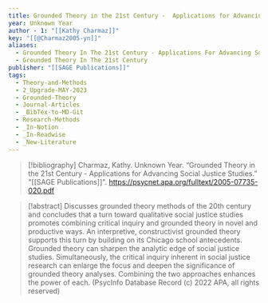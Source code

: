 ```yaml
---
title: Grounded Theory in the 21st Century -  Applications for Advancing Social Justice Studies
year: Unknown Year
author - 1: "[[Kathy Charmaz]]"
key: "[[@Charmaz2005-yn]]"
aliases:
  - Grounded Theory In The 21st Century - Applications For Advancing Social Justice Studies
  - Grounded Theory In The 21st Century
publisher: "[[SAGE Publications]]"
tags:
  - Theory-and-Methods
  - 2_Upgrade-MAY-2023
  - Grounded-Theory
  - Journal-Articles
  - _BibTex-to-MD-Git
  - Research-Methods
  - _In-Notion
  - _In-Readwise
  - _New-Literature
---
```


> [!bibliography]
> Charmaz, Kathy. Unknown Year. “Grounded Theory in the 21st Century -  Applications for Advancing Social Justice Studies.” "[[SAGE Publications]]". https://psycnet.apa.org/fulltext/2005-07735-020.pdf

> [!abstract]
> Discusses grounded theory methods of the 20th century and concludes that a turn toward qualitative social justice studies promotes combining critical inquiry and grounded theory in novel and productive ways. An interpretive, constructivist grounded theory supports this turn by building on its Chicago school antecedents. Grounded theory can sharpen the analytic edge of social justice studies. Simultaneously, the critical inquiry inherent in social justice research can enlarge the focus and deepen the significance of grounded theory analyses. Combining the two approaches enhances the power of each. (PsycInfo Database Record (c) 2022 APA, all rights reserved)